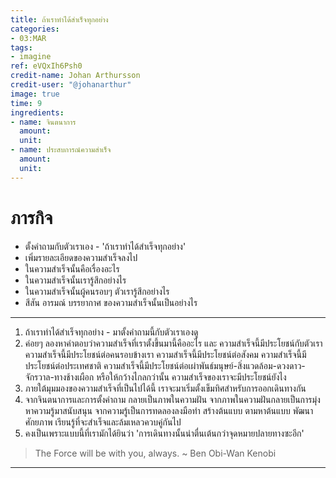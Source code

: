 ```yaml
---
title: ถ้าเราทำได้สำเร็จทุกอย่าง
categories:
- 03:MAR
tags:
- imagine
ref: eVQxIh6Psh0
credit-name: Johan Arthursson
credit-user: "@johanarthur"
image: true
time: 9
ingredients:
- name: จินตนาการ
  amount: 
  unit: 
- name: ประสบการณ์ความสำเร็จ
  amount: 
  unit: 
---
```


# ภารกิจ
 - ตั้งคำถามกับตัวเราเอง - 'ถ้าเราทำได้สำเร็จทุกอย่าง'
 - เพิ่มรายละเอียดของความสำเร็จลงไป
 - ในความสำเร็จนั้นคือเรื่องอะไร
 - ในความสำเร็จนั้นเรารู้สึกอย่างไร
 - ในความสำเร็จนั้นผู้คนรอบๆ ตัวเรารู้สึกอย่างไร
 - สีสัน อารมณ์ บรรยากาศ ของความสำเร็จนั้นเป็นอย่างไร

---
1. ถ้าเราทำได้สำเร็จทุกอย่าง - มาตั้งคำถามนี้กับตัวเราเองดู
2. ค่อยๆ ลองหาคำตอบว่าความสำเร็จที่เราตั้งขึ้นมานี้คืออะไร และ ความสำเร็จนี้มีประโยชน์กับตัวเรา ความสำเร็จนี้มีประโยชน์ต่อคนรอบข้างเรา ความสำเร็จนี้มีประโยชน์ต่อสังคม ความสำเร็จนี้มีประโยชน์ต่อประเทศชาติ ความสำเร็จนี้มีประโยชน์ต่อเผ่าพันธ์มนุษย์-สิ่งแวดล้อม-ดวงดาว-จักรวาล-ทางช้างเผือก หรือให้กว้างไกลกว่านั้น ความสำเร็จของเราจะมีประโยชน์ยังไง
3. ภายใต้มุมมองของความสำเร็จที่เป็นไปได้นี้ เราจะมาเริ่มตั้งเข็มทิศสำหรับการออกเดินทางกัน
4. จากจินตนาการและการตั้งคำถาม กลายเป็นภาพในความฝัน จากภาพในความฝันกลายเป็นการมุ่งหาความรู้มาสนับสนุน จากความรู้เป็นการทดลองลงมือทำ สร้างต้นแบบ ตามหาต้นแบบ พัฒนาศักยภาพ เรียนรู้ที่จะสำเร็จและล้มเหลวควบคู่กันไป
5. คงเป็นเพราะแบบนี้ที่เรามักได้ยินว่า 'การเดินทางนั้นน่าตื่นเต้นกว่าจุดหมายปลายทางซะอีก'

> The Force will be with you, always. ~ Ben Obi-Wan Kenobi

---
